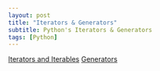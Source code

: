 ```yaml
---
layout: post
title: "Iterators & Generators"
subtitle: Python's Iterators & Generators
tags: [Python]
---
```


[Iterators and Iterables](https://youtu.be/jTYiNjvnHZY)
[Generators]()